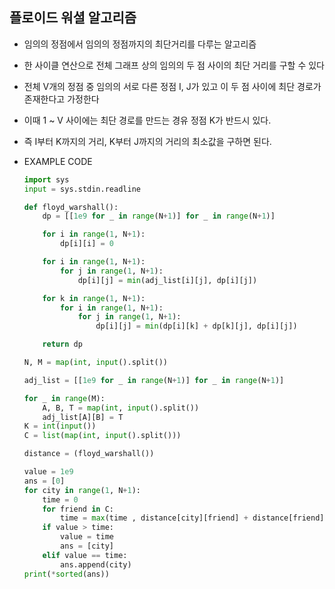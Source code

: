 ## 플로이드 워셜 알고리즘

- 임의의 정점에서 임의의 정점까지의 최단거리를 다루는 알고리즘
- 한 사이클 연산으로 전체 그래프 상의 임의의 두 점 사이의 최단 거리를 구할 수 있다
- 전체 V개의 정점 중 임의의 서로 다른 정점 I, J가 있고 이 두 점 사이에 최단 경로가 존재한다고 가정한다
- 이때 1 ~ V 사이에는 최단 경로를 만드는 경유 정점 K가 반드시 있다.
- 즉 I부터 K까지의 거리, K부터 J까지의 거리의 최소값을 구하면 된다.

- EXAMPLE CODE
    ```py
    import sys
    input = sys.stdin.readline

    def floyd_warshall():
        dp = [[1e9 for _ in range(N+1)] for _ in range(N+1)]

        for i in range(1, N+1):
            dp[i][i] = 0

        for i in range(1, N+1):
            for j in range(1, N+1):
                dp[i][j] = min(adj_list[i][j], dp[i][j])

        for k in range(1, N+1):
            for i in range(1, N+1):
                for j in range(1, N+1):
                    dp[i][j] = min(dp[i][k] + dp[k][j], dp[i][j])

        return dp

    N, M = map(int, input().split())

    adj_list = [[1e9 for _ in range(N+1)] for _ in range(N+1)]

    for _ in range(M):
        A, B, T = map(int, input().split())
        adj_list[A][B] = T
    K = int(input())
    C = list(map(int, input().split()))

    distance = (floyd_warshall())

    value = 1e9
    ans = [0]
    for city in range(1, N+1):
        time = 0
        for friend in C:
            time = max(time , distance[city][friend] + distance[friend][city])
        if value > time:
            value = time
            ans = [city]
        elif value == time:
            ans.append(city)
    print(*sorted(ans))

    ```